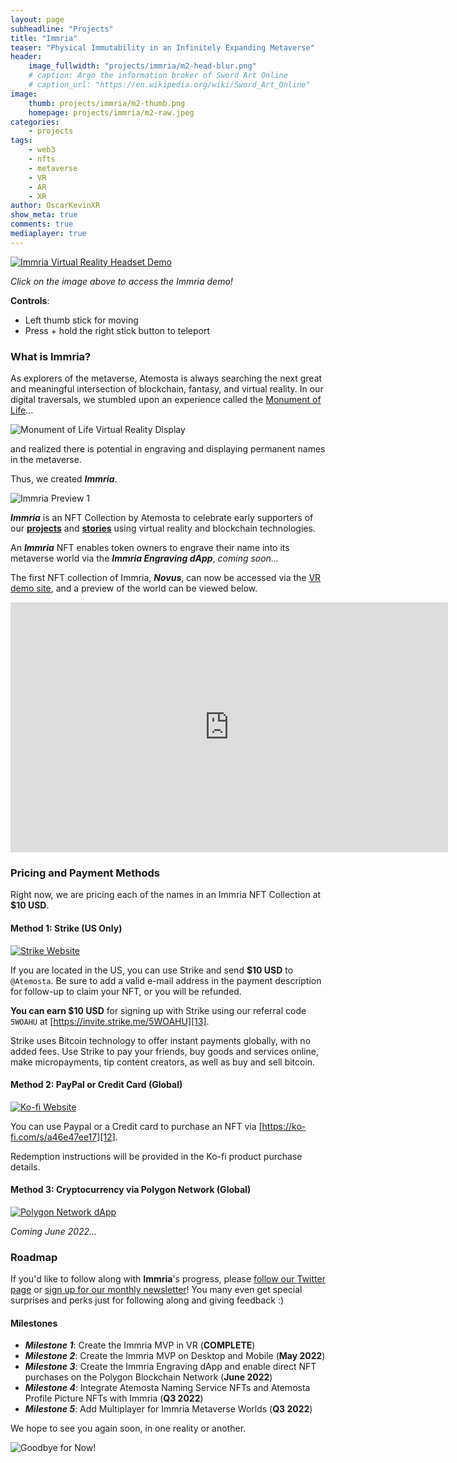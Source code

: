 ```yaml
---
layout: page
subheadline: "Projects"
title: "Immria"
teaser: "Physical Immutability in an Infinitely Expanding Metaverse"
header:
    image_fullwidth: "projects/immria/m2-head-blur.png"
    # caption: Argo the information broker of Sword Art Online
    # caption_url: "https://en.wikipedia.org/wiki/Sword_Art_Online"
image:
    thumb: projects/immria/m2-thumb.png
    homepage: projects/immria/m2-raw.jpeg
categories:
    - projects
tags:
    - web3
    - nfts
    - metaverse
    - VR
    - AR
    - XR 
author: OscarKevinXR
show_meta: true
comments: true
mediaplayer: true
---
```

[![Immria Virtual Reality Headset Demo](/images/projects/immria/m5-vr.png)][9]

*Click on the image above to access the Immria demo!*

**Controls**: 
* Left thumb stick for moving
* Press + hold the right stick button to teleport


### What is Immria?
As explorers of the metaverse, Atemosta is always searching the next great and meaningful intersection of blockchain, fantasy, and virtual reality. In our digital traversals, we stumbled upon an experience called the [Monument of Life][1]... 

![Monument of Life Virtual Reality Display](/images/projects/immria/m3.jpeg)


and realized there is potential in engraving and displaying permanent names in the metaverse. 

Thus, we created ***Immria***.

![Immria Preview 1](/images/projects/immria/m5.jpeg)

***Immria*** is an NFT Collection by Atemosta to celebrate early supporters of our **[projects][11]** and **[stories][10]** using virtual reality and blockchain technologies.

An ***Immria*** NFT enables token owners to engrave their name into its metaverse world via the ***Immria Engraving dApp***, *coming soon...*

The first NFT collection of Immria, ***Novus***, can now be accessed via the [VR demo site][3], and a preview of the world can be viewed below.

<iframe width="700" height="400" src="https://www.youtube.com/embed/vkuccmh9FpU" title="YouTube video player" frameborder="0" allow="accelerometer; autoplay; clipboard-write; encrypted-media; gyroscope; picture-in-picture" allowfullscreen></iframe>

### Pricing and Payment Methods
Right now, we are pricing each of the names in an Immria NFT Collection at **$10 USD**. 


#### Method 1: Strike (US Only)
[![Strike Website](/images/logos/strike-logo.jpeg)][13]

If you are located in the US, you can use Strike and send **$10 USD** to `@Atemosta`. Be sure to add a valid e-mail address in the payment description for follow-up to claim your NFT, or you will be refunded.

**You can earn $10 USD** for signing up with Strike using our referral code `5WOAHU` at [https://invite.strike.me/5WOAHU][13].

Strike uses Bitcoin technology to offer instant payments globally, with no added fees. Use Strike to pay your friends, buy goods and services online, make micropayments, tip content creators, as well as buy and sell bitcoin.


#### Method 2: PayPal or Credit Card (Global)
[![Ko-fi Website](/images/logos/ko-fi-logo.png)][12]

You can use Paypal or a Credit card to purchase an NFT via [https://ko-fi.com/s/a46e47ee17][12].

Redemption instructions will be provided in the Ko-fi product purchase details.

#### Method 3: Cryptocurrency via Polygon Network (Global)
[![Polygon Network dApp](/images/logos/polygon-logo.jpeg)][14]

*Coming June 2022...*

<!-- You can visit the Immria Engraving Site via [https://ko-fi.com/s/a46e47ee17](12) purchase an NFT directly using the Polygon Blockchain Network. 

Polygon is a decentralised Ethereum scaling platform that enables developers to build scalable user-friendly dApps with low transaction fees without ever sacrificing on security. -->


### Roadmap
If you'd like to follow along with **Immria**'s progress, please [follow our Twitter page][7] or [sign up for our monthly newsletter][8]! You many even get special surprises and perks just for following along and giving feedback :) 

#### Milestones
* ***Milestone 1***: Create the Immria MVP in VR (**COMPLETE**)
* ***Milestone 2***: Create the Immria MVP on Desktop and Mobile (**May 2022**)
* ***Milestone 3***: Create the Immria Engraving dApp and enable direct NFT purchases on the Polygon Blockchain Network (**June 2022**)
* ***Milestone 4***: Integrate Atemosta Naming Service NFTs and Atemosta Profile Picture NFTs with Immria (**Q3 2022**)
* ***Milestone 5***: Add Multiplayer for Immria Metaverse Worlds (**Q3 2022**)

We hope to see you again soon, in one reality or another.

![Goodbye for Now!](/images/projects/immria/m7.jpeg)


[1]:  https://swordartonline.fandom.com/wiki/Monument_of_Life
[2]:  https://2021.sao-ex-chronicle.com/s/excglb/
[3]:  https://immria.atemosta.com/novus/index.html
[4]:  https://invite.strike.me/5WOAHU
[5]:  https://ko-fi.com/atemosta
[6]:  https://forms.gle/Fd9qPdSYSQmWsEmu9 
[7]:  https://twitter.com/Atemosta
[8]:  https://tinyletter.com/Atemosta
[9]:  https://immria.atemosta.com/novus/index.html
[10]: https://lore.atemosta.com
[11]: https://atemosta.com/projects/
[12]: https://ko-fi.com/s/a46e47ee17
[13]: https://strike.me/en/download/
[14]: https://immria.atemosta.com





